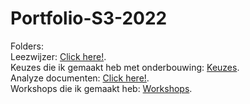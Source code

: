 # Portfolio-S3-2022


Folders:  
Leezwijzer: [Click here!](/Documentatie/Reflectie%20per%20Sprint/).  
Keuzes die ik gemaakt heb met onderbouwing: [Keuzes](/Documentatie/Belangrijke%20Keuzes.md).  
Analyze documenten: [Click here!](/Documentatie/Analyse/).  
Workshops die ik gemaakt heb: [Workshops](/Documentatie/Analyse/Workshops.md).  
